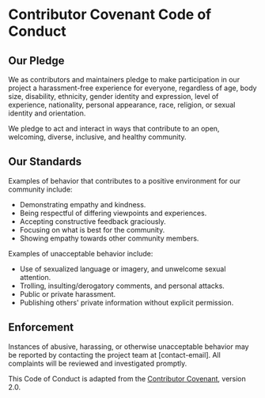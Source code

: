 # Contributor Covenant Code of Conduct

## Our Pledge

We as contributors and maintainers pledge to make participation in our project a harassment-free experience for everyone, regardless of age, body size, disability, ethnicity, gender identity and expression, level of experience, nationality, personal appearance, race, religion, or sexual identity and orientation.

We pledge to act and interact in ways that contribute to an open, welcoming, diverse, inclusive, and healthy community.

## Our Standards

Examples of behavior that contributes to a positive environment for our community include:

- Demonstrating empathy and kindness.
- Being respectful of differing viewpoints and experiences.
- Accepting constructive feedback graciously.
- Focusing on what is best for the community.
- Showing empathy towards other community members.

Examples of unacceptable behavior include:

- Use of sexualized language or imagery, and unwelcome sexual attention.
- Trolling, insulting/derogatory comments, and personal attacks.
- Public or private harassment.
- Publishing others' private information without explicit permission.

## Enforcement

Instances of abusive, harassing, or otherwise unacceptable behavior may be reported by contacting the project team at [contact-email]. All complaints will be reviewed and investigated promptly.

This Code of Conduct is adapted from the [Contributor Covenant](https://www.contributor-covenant.org), version 2.0.
